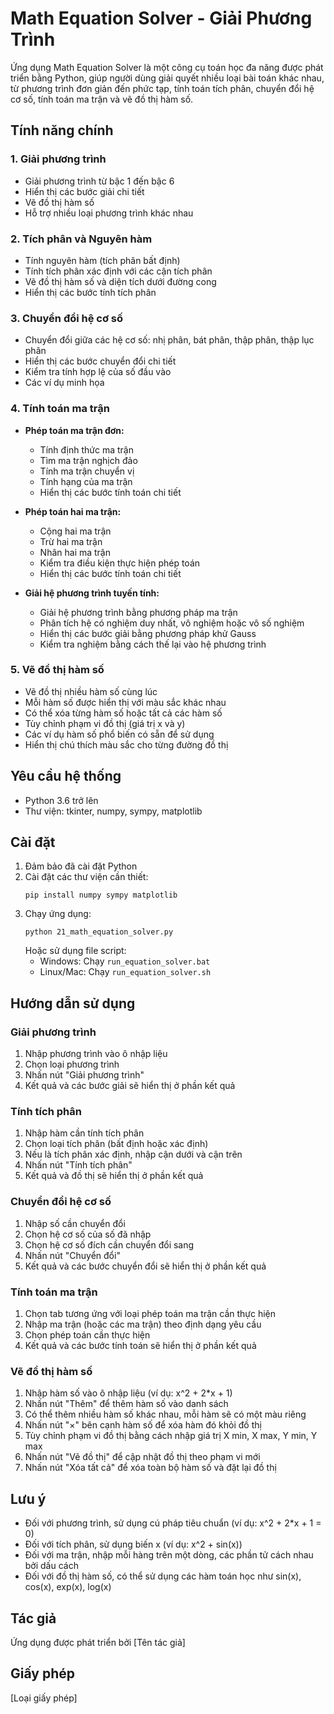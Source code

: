 # Math Equation Solver - Giải Phương Trình

Ứng dụng Math Equation Solver là một công cụ toán học đa năng được phát triển bằng Python, giúp người dùng giải quyết nhiều loại bài toán khác nhau, từ phương trình đơn giản đến phức tạp, tính toán tích phân, chuyển đổi hệ cơ số, tính toán ma trận và vẽ đồ thị hàm số.

## Tính năng chính

### 1. Giải phương trình
- Giải phương trình từ bậc 1 đến bậc 6
- Hiển thị các bước giải chi tiết
- Vẽ đồ thị hàm số
- Hỗ trợ nhiều loại phương trình khác nhau

### 2. Tích phân và Nguyên hàm
- Tính nguyên hàm (tích phân bất định)
- Tính tích phân xác định với các cận tích phân
- Vẽ đồ thị hàm số và diện tích dưới đường cong
- Hiển thị các bước tính tích phân

### 3. Chuyển đổi hệ cơ số
- Chuyển đổi giữa các hệ cơ số: nhị phân, bát phân, thập phân, thập lục phân
- Hiển thị các bước chuyển đổi chi tiết
- Kiểm tra tính hợp lệ của số đầu vào
- Các ví dụ minh họa

### 4. Tính toán ma trận
- **Phép toán ma trận đơn:**
  - Tính định thức ma trận
  - Tìm ma trận nghịch đảo
  - Tính ma trận chuyển vị
  - Tính hạng của ma trận
  - Hiển thị các bước tính toán chi tiết

- **Phép toán hai ma trận:**
  - Cộng hai ma trận
  - Trừ hai ma trận
  - Nhân hai ma trận
  - Kiểm tra điều kiện thực hiện phép toán
  - Hiển thị các bước tính toán chi tiết

- **Giải hệ phương trình tuyến tính:**
  - Giải hệ phương trình bằng phương pháp ma trận
  - Phân tích hệ có nghiệm duy nhất, vô nghiệm hoặc vô số nghiệm
  - Hiển thị các bước giải bằng phương pháp khử Gauss
  - Kiểm tra nghiệm bằng cách thế lại vào hệ phương trình

### 5. Vẽ đồ thị hàm số
- Vẽ đồ thị nhiều hàm số cùng lúc
- Mỗi hàm số được hiển thị với màu sắc khác nhau
- Có thể xóa từng hàm số hoặc tất cả các hàm số
- Tùy chỉnh phạm vi đồ thị (giá trị x và y)
- Các ví dụ hàm số phổ biến có sẵn để sử dụng
- Hiển thị chú thích màu sắc cho từng đường đồ thị

## Yêu cầu hệ thống
- Python 3.6 trở lên
- Thư viện: tkinter, numpy, sympy, matplotlib

## Cài đặt
1. Đảm bảo đã cài đặt Python
2. Cài đặt các thư viện cần thiết:
   ```
   pip install numpy sympy matplotlib
   ```
3. Chạy ứng dụng:
   ```
   python 21_math_equation_solver.py
   ```
   Hoặc sử dụng file script:
   - Windows: Chạy `run_equation_solver.bat`
   - Linux/Mac: Chạy `run_equation_solver.sh`

## Hướng dẫn sử dụng

### Giải phương trình
1. Nhập phương trình vào ô nhập liệu
2. Chọn loại phương trình
3. Nhấn nút "Giải phương trình"
4. Kết quả và các bước giải sẽ hiển thị ở phần kết quả

### Tính tích phân
1. Nhập hàm cần tính tích phân
2. Chọn loại tích phân (bất định hoặc xác định)
3. Nếu là tích phân xác định, nhập cận dưới và cận trên
4. Nhấn nút "Tính tích phân"
5. Kết quả và đồ thị sẽ hiển thị ở phần kết quả

### Chuyển đổi hệ cơ số
1. Nhập số cần chuyển đổi
2. Chọn hệ cơ số của số đã nhập
3. Chọn hệ cơ số đích cần chuyển đổi sang
4. Nhấn nút "Chuyển đổi"
5. Kết quả và các bước chuyển đổi sẽ hiển thị ở phần kết quả

### Tính toán ma trận
1. Chọn tab tương ứng với loại phép toán ma trận cần thực hiện
2. Nhập ma trận (hoặc các ma trận) theo định dạng yêu cầu
3. Chọn phép toán cần thực hiện
4. Kết quả và các bước tính toán sẽ hiển thị ở phần kết quả

### Vẽ đồ thị hàm số
1. Nhập hàm số vào ô nhập liệu (ví dụ: x^2 + 2*x + 1)
2. Nhấn nút "Thêm" để thêm hàm số vào danh sách
3. Có thể thêm nhiều hàm số khác nhau, mỗi hàm sẽ có một màu riêng
4. Nhấn nút "×" bên cạnh hàm số để xóa hàm đó khỏi đồ thị
5. Tùy chỉnh phạm vi đồ thị bằng cách nhập giá trị X min, X max, Y min, Y max
6. Nhấn nút "Vẽ đồ thị" để cập nhật đồ thị theo phạm vi mới
7. Nhấn nút "Xóa tất cả" để xóa toàn bộ hàm số và đặt lại đồ thị

## Lưu ý
- Đối với phương trình, sử dụng cú pháp tiêu chuẩn (ví dụ: x^2 + 2*x + 1 = 0)
- Đối với tích phân, sử dụng biến x (ví dụ: x^2 + sin(x))
- Đối với ma trận, nhập mỗi hàng trên một dòng, các phần tử cách nhau bởi dấu cách
- Đối với đồ thị hàm số, có thể sử dụng các hàm toán học như sin(x), cos(x), exp(x), log(x)

## Tác giả
Ứng dụng được phát triển bởi [Tên tác giả]

## Giấy phép
[Loại giấy phép] 